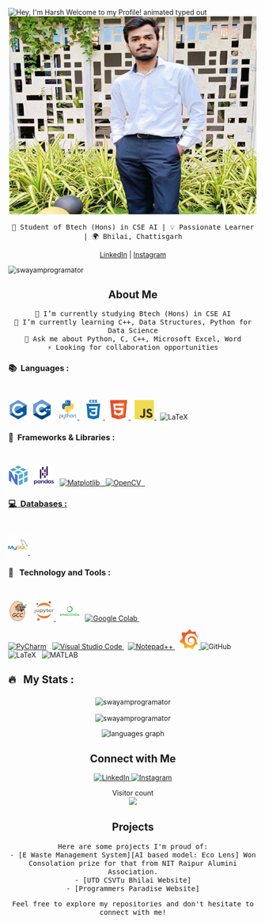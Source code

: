 <img src="https://readme-typing-svg.demolab.com?font=Operator+Mono&size=33&duration=2800&pause=2000&color=FAFAFA&center=true&vCenter=true&width=940&height=50&lines=Hey%2C+I'm+Harsh+Sharma+Welcome+to+my+Github+Profile!" align="middle" alt="Hey, I'm Harsh Welcome to my Profile! animated typed out">
<div align="center">
 <img src="https://github.com/Programmers-Paradise/programmmers-paradise.github.io/blob/main/members/Harsh_sharma.jpeg" height='400'width='500' />
</div>
<p align="center">
  <samp>
    🚀 Student of Btech (Hons) in CSE AI | 💡 Passionate Learner | 🌍 Bhilai, Chattisgarh
  </samp>
</p>

<p align="center">
  <a href="https://www.linkedin.com/in/harsh-sharma-a159a9292">LinkedIn</a> |
  <a href="https://www.instagram.com/_harsh_sharma_.23/">Instagram</a>
</p>


<p align="left"><img src="https://github-profile-trophy.vercel.app/?username=maxprogrammer007&theme=matrix" alt="swayamprogramator" /></a> </p>


<h2 align="center">About Me</h2>
<p align="center">
  <samp>
    🔭 I’m currently studying Btech (Hons) in CSE AI<br>
    🌱 I’m currently learning C++, Data Structures, Python for Data Science<br>
    💬 Ask me about Python, C, C++, Microsoft Excel, Word<br>
    ⚡ Looking for collaboration opportunities<br>
  </samp>
</p>


### 📚 &nbsp;Languages :
<br>
<p>
<a href="#"><img src="https://github.com/devicons/devicon/blob/master/icons/c/c-original.svg" title="C" alt="C Language" width="40" height="40"></a>&nbsp;
<a href="#"><img src="https://github.com/devicons/devicon/blob/master/icons/cplusplus/cplusplus-original.svg" title="C++ Language" alt="C++ Language" width="40" height="40"></a> &nbsp;
<a href="#"><img src="https://github.com/devicons/devicon/blob/master/icons/python/python-original-wordmark.svg" title="Python" alt="python language" width="40" height="40"> </a>&nbsp;
<a href="#"><img src="https://github.com/devicons/devicon/blob/master/icons/css3/css3-plain-wordmark.svg"  title="CSS" alt="CSS" width="40" height="40"/> </a> &nbsp;
<a href="#"><img src="https://github.com/devicons/devicon/blob/master/icons/html5/html5-original.svg" title="HTML" alt="HTML" width="40" height="40"/> </a> &nbsp;
<a href="#"><img src="https://github.com/devicons/devicon/blob/master/icons/javascript/javascript-original.svg" title="JavaScript" alt="JavaScript" width="40" height="40"/>   </a> &nbsp;
<img src="https://upload.wikimedia.org/wikipedia/commons/9/92/LaTeX_logo.svg" alt="LaTeX" width="48" height="48">&nbsp;&nbsp;
</p>

### 📑 &nbsp;Frameworks & Libraries :
<br>
<p>
<a href="#"><img src="https://github.com/devicons/devicon/blob/master/icons/numpy/numpy-original.svg" title="Numpy" alt="numpy" width="40" height="40"></a> &nbsp;
<a href="#"><img src="https://github.com/devicons/devicon/blob/master/icons/pandas/pandas-original-wordmark.svg" title="Pandas" alt="Pandas" width="40" height="40"></a> &nbsp;
<a href="#"><img src="https://upload.wikimedia.org/wikipedia/commons/8/84/Matplotlib_icon.svg" alt="Matplotlib" width="48" height="48">&nbsp;&nbsp;
<img src="https://upload.wikimedia.org/wikipedia/commons/3/32/OpenCV_Logo_with_text_svg_version.svg" alt="OpenCV" width="48" height="48">&nbsp;&nbsp;



### 💻 &nbsp;Databases :
<br>
<p>
<a href="#"><img src="https://github.com/devicons/devicon/blob/master/icons/mysql/mysql-original-wordmark.svg" title="MySQL"  alt="MySQL" width="40" height="40"> </a> &nbsp;

</p>

### 🌟 &nbsp; Technology and Tools :
<br>
<p>
<a href="#"><img src="https://github.com/devicons/devicon/blob/master/icons/gcc/gcc-original.svg" title="GCC" alt="GCC" width="40" height="40"></a> &nbsp;
<a href="#"><img src="https://github.com/devicons/devicon/blob/master/icons/jupyter/jupyter-original-wordmark.svg" title="jupyter" alt="jupyter" width="40" height="40"> </a> &nbsp;
<a href="#"><img src="https://github.com/devicons/devicon/blob/master/icons/anaconda/anaconda-original-wordmark.svg" title="Anaconda" alt="Anaconda" width="40" height="40"></a>  &nbsp;
<a href="#"><img src="https://colab.research.google.com/img/colab_favicon_256px.png" title="Google Colab" alt="Google Colab" width="40" height="40"> </a> &nbsp;

<a href="#"><img src="https://th.bing.com/th/id/R.c936445e15a65dfdba20a63e14e7df39?rik=fqWqO9kKIVlK7g&riu=http%3a%2f%2fassets.stickpng.com%2fimages%2f58481537cef1014c0b5e4968.png&ehk=dtrTKn1QsJ3%2b2TFlSfLR%2fxHdNYHdrqqCUUs8voipcI8%3d&risl=&pid=ImgRaw&r=0" title="PyCharm" alt="PyCharm" width="40" height="40"></a>  &nbsp;
<a href="#"><img src="https://code.visualstudio.com/assets/images/code-stable.png" title="Visual Studio Code" alt="Visual Studio Code" width="40" height="40"> </a> &nbsp;
<a href="#"><img src="https://th.bing.com/th?id=OSAAS.67CE744F3AF9AB3181DA21630627453B&w=80&h=80&o=6&dpr=2&pid=5.1" title="Notepad++" alt="Notepad++" width="40" height="40"> </a> &nbsp;
<a href="#"> <img src="https://github.com/devicons/devicon/blob/master/icons/grafana/grafana-original.svg" title="Grafana" alt="Grafana" width="40" height="40"/> </a>
<img src="https://img.icons8.com/ios-glyphs/48/github.png" alt="GitHub">&nbsp;&nbsp;
<img src="https://upload.wikimedia.org/wikipedia/commons/9/92/LaTeX_logo.svg" alt="LaTeX" width="48" height="48">&nbsp;&nbsp;
<img src="https://upload.wikimedia.org/wikipedia/commons/2/21/Matlab_Logo.png" alt="MATLAB" width="48" height="48">&nbsp;&nbsp;

</p>

<summary><h2> 🔥 &nbsp; My Stats : </h2></summary>

<div align="center">
  
###
  <img align="center" src="https://github-readme-stats.vercel.app/api?username=swayamprogramator&show_icons=true&locale=en&hide_title=false&layout=compact&card_width=320&langs_count=6&theme=github_dark&hide_border=true&order=2" height="300" alt="swayamprogramator" />
<p><img align="center" src="https://github-readme-streak-stats.herokuapp.com/?user=swayamprogramator&" alt="swayamprogramator" /></p>
<img src="https://github-readme-stats.vercel.app/api/top-langs?username=swayamprogramator&locale=en&hide_title=false&layout=compact&card_width=320&langs_count=6&theme=github_dark&hide_border=true&order=2" height="300" alt="languages graph"  />


 ###


<h2 align="center">Connect with Me</h2>
<p align="center">
  <a href="https://www.linkedin.com/in/harsh-sharma-a159a9292">
    <img src="https://img.shields.io/badge/LinkedIn-0A66C2?style=for-the-badge&logo=LinkedIn&logoColor=white" alt="LinkedIn">
  </a>
  <a href="https://www.instagram.com/_harsh_sharma_.23/">
    <img src="https://img.shields.io/badge/Instagram-E4405F?style=for-the-badge&logo=Instagram&logoColor=white" alt="Instagram">
  </a>
  
</p>

<p align="center"> 
  Visitor count<br>
  <img src="https://profile-counter.glitch.me/swayamprogramator/count.svg" />
</p>

<h2 align="center">Projects</h2>
<p align="center">
  <samp>
    Here are some projects I'm proud of:<br>
    - [E Waste Management System][AI based model: Eco Lens]
    Won Consolation prize for that from NIT Raipur Alumini Association.
  </samp>
  <br>
  <samp>
    - [UTD CSVTu Bhilai Website]
  </samp>
  <br>
    <samp>
    - [Programmers Paradise Website]
  </samp>
  
</p>
<p align="center">
  <samp>
    Feel free to explore my repositories and don't hesitate to connect with me!
  </samp>
</p>
